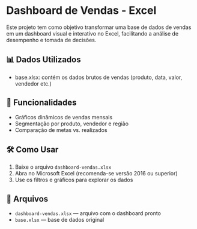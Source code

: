 # Dashboard de Vendas - Excel

Este projeto tem como objetivo transformar uma base de dados de vendas em um dashboard visual e interativo no Excel, facilitando a análise de desempenho e tomada de decisões.

## 📊 Dados Utilizados
- base.xlsx: contém os dados brutos de vendas (produto, data, valor, vendedor etc.)

## 🧰 Funcionalidades
- Gráficos dinâmicos de vendas mensais
- Segmentação por produto, vendedor e região
- Comparação de metas vs. realizados

## 🛠️ Como Usar
1. Baixe o arquivo `dashboard-vendas.xlsx`
2. Abra no Microsoft Excel (recomenda-se versão 2016 ou superior)
3. Use os filtros e gráficos para explorar os dados

## 📁 Arquivos
- `dashboard-vendas.xlsx` — arquivo com o dashboard pronto
- `base.xlsx` — base de dados original
